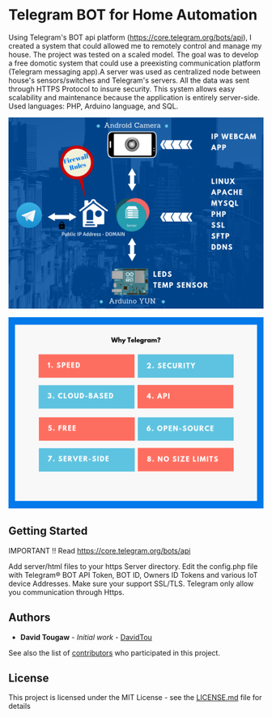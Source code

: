 # Telegram BOT for Home Automation

Using Telegram's BOT api platform (https://core.telegram.org/bots/api), I created a system that could allowed me to remotely control and manage my house. The project was tested on a scaled model. The goal was to develop a free domotic system that could use a preexisting communication platform (Telegram messaging app).A server was used as centralized node between house's sensors/switches and Telegram's servers. All the data was sent through HTTPS Protocol to insure security.
This system allows easy scalability and maintenance because the application is entirely server-side. Used languages: PHP, Arduino language, and SQL.

![telegram-bot-automation](https://github.com/DavidTou/telegram-bot-automation/blob/master/info/home-schema.png "Home Automation Schema")

![telegram-bot-automation](https://github.com/DavidTou/telegram-bot-automation/blob/master/info/why-telegram.png "Why Telegram?")

## Getting Started

IMPORTANT !! Read https://core.telegram.org/bots/api

Add server/html files to your https Server directory.
Edit the config.php file with Telegram® BOT API Token, BOT ID, Owners ID Tokens and various IoT device Addresses.
Make sure your support SSL/TLS. Telegram only allow you communication through Https.

## Authors

* **David Tougaw** - *Initial work* - [DavidTou](https://github.com/DavidTou)

See also the list of [contributors](https://github.com/your/project/contributors) who participated in this project.

## License

This project is licensed under the MIT License - see the [LICENSE.md](LICENSE.md) file for details
